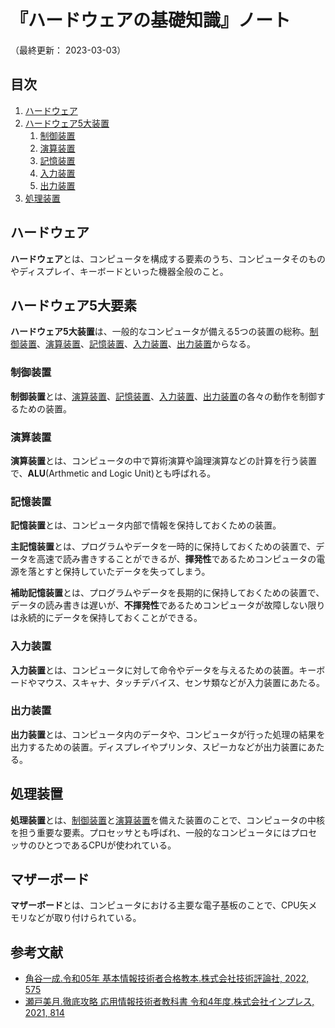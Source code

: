 # 『ハードウェアの基礎知識』ノート

（最終更新： 2023-03-03）


## 目次

1. [ハードウェア](#ハードウェア)
1. [ハードウェア5大装置](#ハードウェア5大装置)
	1. [制御装置](#制御装置)
	1. [演算装置](#演算装置)
	1. [記憶装置](#記憶装置)
	1. [入力装置](#入力装置)
	1. [出力装置](#出力装置)
1. [処理装置](#処理装置)


## ハードウェア

**ハードウェア**とは、コンピュータを構成する要素のうち、コンピュータそのものやディスプレイ、キーボードといった機器全般のこと。

## ハードウェア5大要素

**ハードウェア5大装置**は、一般的なコンピュータが備える5つの装置の総称。[制御装置](#制御装置)、[演算装置](#演算装置)、[記憶装置](#記憶装置)、[入力装置](#入力装置)、[出力装置](#出力装置)からなる。

### 制御装置

**制御装置**とは、[演算装置](#演算装置)、[記憶装置](#記憶装置)、[入力装置](#入力装置)、[出力装置](#出力装置)の各々の動作を制御するための装置。

### 演算装置

**演算装置**とは、コンピュータの中で算術演算や論理演算などの計算を行う装置で、**ALU**(Arthmetic and Logic Unit)とも呼ばれる。

### 記憶装置

**記憶装置**とは、コンピュータ内部で情報を保持しておくための装置。

**主記憶装置**とは、プログラムやデータを一時的に保持しておくための装置で、データを高速で読み書きすることができるが、**揮発性**であるためコンピュータの電源を落とすと保持していたデータを失ってしまう。

**補助記憶装置**とは、プログラムやデータを長期的に保持しておくための装置で、データの読み書きは遅いが、**不揮発性**であるためコンピュータが故障しない限りは永続的にデータを保持しておくことができる。

### 入力装置

**入力装置**とは、コンピュータに対して命令やデータを与えるための装置。キーボードやマウス、スキャナ、タッチデバイス、センサ類などが入力装置にあたる。

### 出力装置

**出力装置**とは、コンピュータ内のデータや、コンピュータが行った処理の結果を出力するための装置。ディスプレイやプリンタ、スピーカなどが出力装置にあたる。


## 処理装置

**処理装置**とは、[制御装置](#制御装置)と[演算装置](#演算装置)を備えた装置のことで、コンピュータの中核を担う重要な要素。プロセッサとも呼ばれ、一般的なコンピュータにはプロセッサのひとつであるCPUが使われている。


## マザーボード

**マザーボード**とは、コンピュータにおける主要な電子基板のことで、CPU矢メモリなどが取り付けられている。


## 参考文献

- [角谷一成.令和05年 基本情報技術者合格教本.株式会社技術評論社, 2022, 575](https://gihyo.jp/book/2022/978-4-297-13164-7)
- [瀬戸美月.徹底攻略 応用情報技術者教科書 令和4年度.株式会社インプレス, 2021, 814](https://book.impress.co.jp/books/1121101057)
